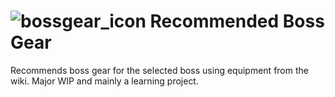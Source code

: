 # ![bossgear_icon](https://github.com/Jets7/Recommended-Boss-Gear/assets/69990244/e4cc421a-5a61-4983-ada3-30379509c6fe) Recommended Boss Gear
Recommends boss gear for the selected boss using equipment from the wiki.
Major WIP and mainly a learning project.
